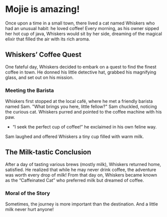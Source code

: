 # Mojie is amazing!
Once upon a time in a small town, there lived a cat named Whiskers who had an unusual habit: he loved coffee! Every morning, as his owner sipped her hot cup of java, Whiskers would sit by her side, dreaming of the magical elixir that filled the air with its rich aroma.

## Whiskers’ Coffee Quest

One fateful day, Whiskers decided to embark on a quest to find the finest coffee in town. He donned his little detective hat, grabbed his magnifying glass, and set out on his mission. 

### Meeting the Barista

Whiskers first stopped at the local café, where he met a friendly barista named Sam. "What brings you here, little fellow?" Sam chuckled, noticing the curious cat. Whiskers purred and pointed to the coffee machine with his paw.

* “I seek the perfect cup of coffee!” he exclaimed in his own feline way.

Sam laughed and offered Whiskers a tiny cup filled with warm milk. 

## The Milk-tastic Conclusion

After a day of tasting various brews (mostly milk), Whiskers returned home, satisfied. He realized that while he may never drink coffee, the adventure was worth every drop of milk! From that day on, Whiskers became known as the “Caffeinated Cat” who preferred milk but dreamed of coffee.

### Moral of the Story

Sometimes, the journey is more important than the destination. And a little milk never hurt anyone!
